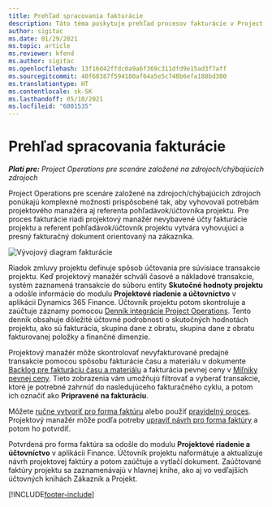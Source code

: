 ```yaml
---
title: Prehľad spracovania fakturácie
description: Táto téma poskytuje prehľad procesov fakturácie v Project Operations pre scenáre založené na zdrojoch/chýbajúcich zdrojoch.
author: sigitac
ms.date: 01/29/2021
ms.topic: article
ms.reviewer: kfend
ms.author: sigitac
ms.openlocfilehash: 13f16d42ffdc0a9a6f369c311dfd9e15ad3f7aff
ms.sourcegitcommit: 40f68387f594180af64a5e5c748b6efa188bd300
ms.translationtype: HT
ms.contentlocale: sk-SK
ms.lasthandoff: 05/10/2021
ms.locfileid: "6001535"
---
```

# <a name="invoicing-process-overview"></a>Prehľad spracovania fakturácie

_**Platí pre:** Project Operations pre scenáre založené na zdrojoch/chýbajúcich zdrojoch_

Project Operations pre scenáre založené na zdrojoch/chýbajúcich zdrojoch ponúkajú komplexné možnosti prispôsobené tak, aby vyhovovali potrebám projektového manažéra aj referenta pohľadávok/účtovníka projektu. Pre proces fakturácie riadi projektový manažér nevybavené účty fakturácie projektu a referent pohľadávok/účtovník projektu vytvára vyhovujúci a presný fakturačný dokument orientovaný na zákazníka.

![Vývojový diagram fakturácie](./media/invoicing-flow.png)

Riadok zmluvy projektu definuje spôsob účtovania pre súvisiace transakcie projektu. Keď projektový manažér schváli časové a nákladové transakcie, systém zaznamená transakcie do súboru entity **Skutočné hodnoty projektu** a odošle informácie do modulu **Projektové riadenie a účtovníctvo** v aplikácii Dynamics 365 Finance. Účtovník projektu potom skontroluje a zaúčtuje záznamy pomocou [Denník integrácie Project Operations](../project-accounting/project-operations-integration-journal.md). Tento denník obsahuje dôležité účtovné podrobnosti o skutočných hodnotách projektu, ako sú fakturácia, skupina dane z obratu, skupina dane z obratu fakturovanej položky a finančné dimenzie.

Projektový manažér môže skontrolovať nevyfakturované predajné transakcie pomocou spôsobu fakturácie času a materiálu v dokumente [Backlog pre fakturáciu času a materiálu](../proforma-invoicing/manage-billing-backlog.md#time-and-material-billing-backlog) a fakturácia pevnej ceny v [Míľniky pevnej ceny](../proforma-invoicing/manage-billing-backlog.md#fixed-price-milestones). Tieto zobrazenia vám umožňujú filtrovať a vyberať transakcie, ktoré je potrebné zahrnúť do nasledujúceho fakturačného cyklu, a potom ich označiť ako **Pripravené na fakturáciu**.

Môžete [ručne vytvoriť pro forma faktúru](../proforma-invoicing/create-manual-proforma-invoice.md) alebo použiť [pravidelný proces](../proforma-invoicing/configure-automated-invoice-creation.md). Projektový manažér môže podľa potreby [upraviť návrh pro forma faktúry](../proforma-invoicing/manage-proforma-invoice.md) a potom ho potvrdiť.

Potvrdená pro forma faktúra sa odošle do modulu **Projektové riadenie a účtovníctvo** v aplikácii Finance. Účtovník projektu naformátuje a aktualizuje návrh projektovej faktúry a potom zaúčtuje a vytlačí dokument. Zaúčtované faktúry projektu sa zaznamenávajú v hlavnej knihe, ako aj vo vedľajších účtovných knihách Zákazník a Projekt.


[!INCLUDE[footer-include](../includes/footer-banner.md)]